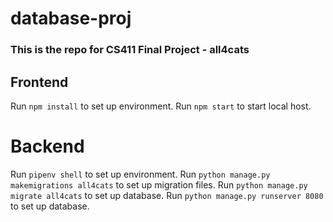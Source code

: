 # database-proj

### This is the repo for CS411 Final Project - all4cats

## Frontend 
Run ```npm install``` to set up environment.
Run ```npm start``` to start local host.

# Backend
Run ```pipenv shell``` to set up environment.
Run ```python manage.py makemigrations all4cats``` to set up migration files.
Run ```python manage.py migrate all4cats``` to set up database.
Run ```python manage.py runserver 8080``` to set up database.



